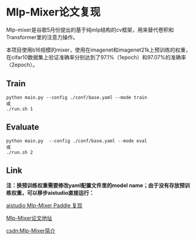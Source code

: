 # Mlp-Mixer论文复现

​		Mlp-mixer是谷歌5月份提出的基于纯mlp结构的cv框架，用来替代卷积和Transformer里的注意力操作。

​		本项目使用b16规模的mixer，使用在imagenet和imagenet21k上预训练的权重，在cifar10数据集上验证准确率分别达到了97.1%（1epoch）和97.07%的准确率（2epoch）。



## Train

```
python main.py --config ./conf/base.yaml --mode train
或
./run.sh 1
```

## Evaluate

```
python main.py  --config ./conf/base.yaml --mode eval
或
./run.sh 2
```

## Link

**注：换预训练权重需要修改yaml配置文件里的model name；由于没有存放预训练权重，可以移步aistudio直接运行：**

[aistudio Mlp-Mixer Paddle 复现](https://aistudio.baidu.com/aistudio/projectdetail/2258020)

[Mlp-Mixer论文地址](https://arxiv.org/pdf/2105.01601v4.pdf)

[csdn:Mlp-Mixer简介](https://blog.csdn.net/weixin_43312063/article/details/117250816?spm=1001.2014.3001.5501)
